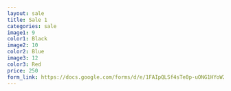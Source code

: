 ```yaml
---
layout: sale
title: Sale 1
categories: sale
image1: 9
color1: Black
image2: 10
color2: Blue
image3: 12
color3: Red
price: 250 
form_link: https://docs.google.com/forms/d/e/1FAIpQLSf4sTe0p-uONG1HYoW2ZHqtRP-Cy2J07cy-uhmtm9ZTk1dlrg/viewform?embedded=true
---
```

